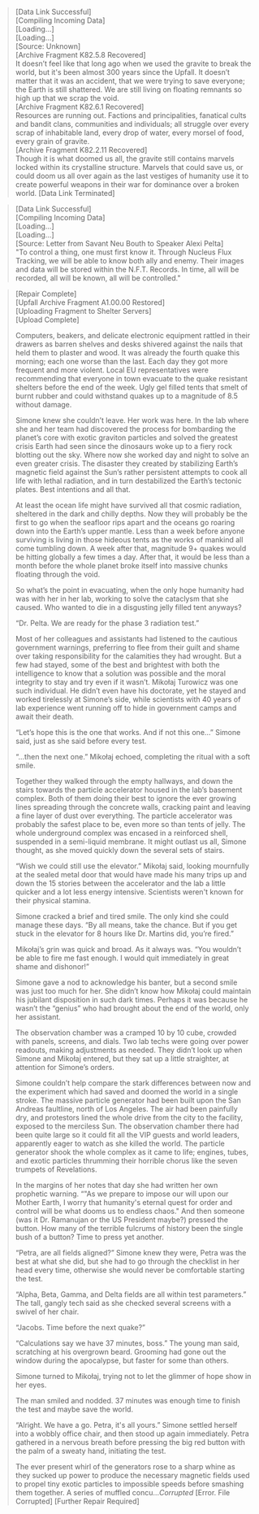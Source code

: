 >[Data Link Successful]\
[Compiling Incoming Data]\
[Loading...]\
[Loading...]\
[Source: Unknown]\
[Archive Fragment K82.5.8 Recovered]\
It doesn’t feel like that long ago when we used the gravite to break the world, but it's been almost 300 years since the Upfall. It doesn’t matter that it was an accident, that we were trying to save everyone; the Earth is still shattered. We are still living on floating remnants so high up that we scrap the void.\
[Archive Fragment K82.6.1 Recovered]\
Resources are running out. Factions and principalities, fanatical cults and bandit clans, communities and individuals; all struggle over every scrap of inhabitable land, every drop of water, every morsel of food, every grain of gravite.\
[Archive Fragment K82.2.11 Recovered]\
Though it is what doomed us all, the gravite still contains marvels locked within its crystalline structure. Marvels that could save us, or could doom us all over again as the last vestiges of humanity use it to create powerful weapons in their war for dominance over a broken world.
[Data Link Terminated]

>[Data Link Successful]\
[Compiling Incoming Data]\
[Loading...]\
[Loading...]\
[Source: Letter from Savant Neu Bouth to Speaker Alexi Pelta]\
"To control a thing, one must first know it. Through Nucleus Flux Tracking, we will be able to know both ally and enemy. Their images and data will be stored within the N.F.T. Records. In time, all will be recorded, all will be known, all will be controlled."

<blockquote>
[Repair Complete]<br>
[Upfall Archive Fragment A1.00.00 Restored]<br>
[Uploading Fragment to Shelter Servers]<br>
[Upload Complete]


Computers, beakers, and delicate electronic equipment rattled in their drawers as barren shelves and desks shivered against the nails that held them to plaster and wood. It was already the fourth quake this morning; each one worse than the last. Each day they got more frequent and more violent. Local EU representatives were recommending that everyone in town evacuate to the quake resistant shelters before the end of the week. Ugly gel filled tents that smelt of burnt rubber and could withstand quakes up to a magnitude of 8.5 without damage.

Simone knew she couldn’t leave. Her work was here. In the lab where she and her team had discovered the process for bombarding the planet’s core with exotic graviton particles and solved the greatest crisis Earth had seen since the dinosaurs woke up to a fiery rock blotting out the sky. Where now she worked day and night to solve an even greater crisis. The disaster they created by stabilizing Earth’s magnetic field against the Sun’s rather persistent attempts to cook all life with lethal radiation, and in turn destabilized the Earth’s tectonic plates. Best intentions and all that.

At least the ocean life might have survived all that cosmic radiation, sheltered in the dark and chilly depths. Now they will probably be the first to go when the seafloor rips apart and the oceans go roaring down into the Earth’s upper mantle. Less than a week before anyone surviving is living in those hideous tents as the works of mankind all come tumbling down. A week after that, magnitude 9+ quakes would be hitting globally a few times a day. After that, it would be less than a month before the whole planet broke itself into massive chunks floating through the void.

So what’s the point in evacuating, when the only hope humanity had was with her in her lab, working to solve the cataclysm that she caused. Who wanted to die in a disgusting jelly filled tent anyways?

“Dr. Pelta. We are ready for the phase 3 radiation test.”

Most of her colleagues and assistants had listened to the cautious government warnings, preferring to flee from their guilt and shame over taking responsibility for the calamities they had wrought. But a few had stayed, some of the best and brightest with both the intelligence to know that a solution was possible and the moral integrity to stay and try even if it wasn’t. Mikołaj Turowicz was one such individual. He didn’t even have his doctorate, yet he stayed and worked tirelessly at Simone’s side, while scientists with 40 years of lab experience went running off to hide in government camps and await their death.

“Let’s hope this is the one that works. And if not this one…” Simone said, just as she said before every test.

“...then the next one.” Mikołaj echoed, completing the ritual with a soft smile.

Together they walked through the empty hallways, and down the stairs towards the particle accelerator housed in the lab’s basement complex. Both of them doing their best to ignore the ever growing lines spreading through the concrete walls, cracking paint and leaving a fine layer of dust over everything. The particle accelerator was probably the safest place to be, even more so than tents of jelly. The whole underground complex was encased in a reinforced shell, suspended in a semi-liquid membrane. It might outlast us all, Simone thought, as she moved quickly down the several sets of stairs.

“Wish we could still use the elevator.” Mikołaj said, looking mournfully at the sealed metal door that would have made his many trips up and down the 15 stories between the accelerator and the lab a little quicker and a lot less energy intensive. Scientists weren't known for their physical stamina.

Simone cracked a brief and tired smile. The only kind she could manage these days. “By all means, take the chance. But if you get stuck in the elevator for 8 hours like Dr. Martins did, you’re fired.”

Mikołaj’s grin was quick and broad. As it always was. “You wouldn’t be able to fire me fast enough. I would quit immediately in great shame and dishonor!”

Simone gave a nod to acknowledge his banter, but a second smile was just too much for her. She didn’t know how Mikołaj could maintain his jubilant disposition in such dark times. Perhaps it was because he wasn’t the “genius” who had brought about the end of the world, only her assistant.

The observation chamber was a cramped 10 by 10 cube, crowded with panels, screens, and dials. Two lab techs were going over power readouts, making adjustments as needed. They didn’t look up when Simone and Mikołaj entered, but they sat up a little straighter, at attention for Simone’s orders.

Simone couldn’t help compare the stark differences between now and the experiment which had saved and doomed the world in a single stroke. The massive particle generator had been built upon the San Andreas faultline, north of Los Angeles. The air had been painfully dry, and protestors lined the whole drive from the city to the facility, exposed to the merciless Sun. The observation chamber there had been quite large so it could fit all the VIP guests and world leaders, apparently eager to watch as she killed the world. The particle generator shook the whole complex as it came to life; engines, tubes, and exotic particles thrumming their horrible chorus like the seven trumpets of Revelations.

In the margins of her notes that day she had written her own prophetic warning. “"As we prepare to impose our will upon our Mother Earth, I worry that humanity's eternal quest for order and control will be what dooms us to endless chaos." And then someone (was it Dr. Ramanujan or the US President maybe?) pressed the button. How many of the terrible fulcrums of history been the single bush of a button? Time to press yet another.

“Petra, are all fields aligned?” Simone knew they were, Petra was the best at what she did, but she had to go through the checklist in her head every time, otherwise she would never be comfortable starting the test.

“Alpha, Beta, Gamma, and Delta fields are all within test parameters.” The tall, gangly tech said as she checked several screens with a swivel of her chair.

“Jacobs. Time before the next quake?”

“Calculations say we have 37 minutes, boss.” The young man said, scratching at his overgrown beard. Grooming had gone out the window during the apocalypse, but faster for some than others.

Simone turned to Mikołaj, trying not to let the glimmer of hope show in her eyes.

The man smiled and nodded. 37 minutes was enough time to finish the test and maybe save the world.

“Alright. We have a go. Petra, it's all yours.” Simone settled herself into a wobbly office chair, and then stood up again immediately. Petra gathered in a nervous breath before pressing the big red button with the palm of a sweaty hand, initiating the test.

The ever present whirl of the generators rose to a sharp whine as they sucked up power to produce the necessary magnetic fields used to propel tiny exotic particles to impossible speeds before smashing them together. A series of muffled concu…*Corrupted*
[Error. File Corrupted]
[Further Repair Required]
</blockquote>